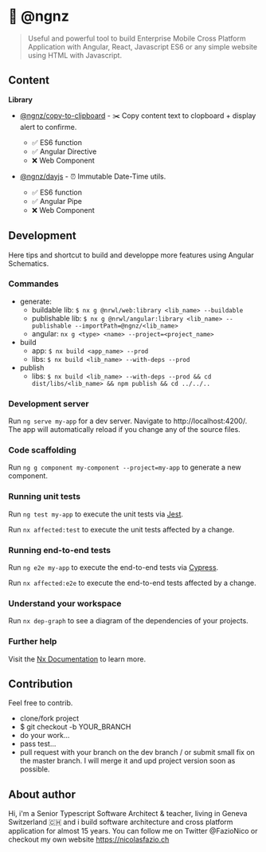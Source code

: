 #  🚀 @ngnz 

> Useful and powerful tool to build Enterprise Mobile Cross Platform Application with Angular, React, Javascript ES6 or any simple website using HTML with Javascript. 

## Content

**Library**
- [@ngnz/copy-to-clipboard](libs/copy-to-clipboard/README.md) - ✂️ Copy content text to clopboard + display alert to confirme.
  - ✅ ES6 function
  - ✅ Angular Directive
  - ❌ Web Component

- [@ngnz/dayjs](libs/dayjs/README.md) - ⏰ Immutable Date-Time utils.
  - ✅ ES6 function
  - ✅ Angular Pipe
  - ❌ Web Component

## Development
Here tips and shortcut to build and developpe more features using Angular Schematics.
### Commandes
- generate:
  - buildable lib: `$ nx g @nrwl/web:library <lib_name> --buildable`
  - publishable lib: `$ nx g @nrwl/angular:library <lib_name> --publishable --importPath=@ngnz/<lib_name>`
  - angular: `nx g <type> <name> --project=<project_name>`
- build 
  - app: `$ nx build <app_name> --prod`
  - libs: `$ nx build <lib_name> --with-deps --prod`
- publish
  - libs: `$ nx build <lib_name> --with-deps --prod && cd dist/libs/<lib_name> && npm publish && cd ../../..`


### Development server

Run `ng serve my-app` for a dev server. Navigate to http://localhost:4200/. The app will automatically reload if you change any of the source files.

### Code scaffolding

Run `ng g component my-component --project=my-app` to generate a new component.

### Running unit tests

Run `ng test my-app` to execute the unit tests via [Jest](https://jestjs.io).

Run `nx affected:test` to execute the unit tests affected by a change.

### Running end-to-end tests

Run `ng e2e my-app` to execute the end-to-end tests via [Cypress](https://www.cypress.io).

Run `nx affected:e2e` to execute the end-to-end tests affected by a change.

### Understand your workspace

Run `nx dep-graph` to see a diagram of the dependencies of your projects.

### Further help

Visit the [Nx Documentation](https://nx.dev/angular) to learn more.

## Contribution
Feel free to contrib.

- clone/fork project
- $ git checkout -b YOUR_BRANCH
- do your work...
- pass test...
- pull request with your branch on the dev branch / or submit small fix on the master branch.
I will merge it and upd project version soon as possible.

## About author
Hi, i'm a Senior Typescript Software Architect & teacher, living in Geneva Switzerland 🇨🇭  and i build software architecture and cross platform application for almost 15 years. You can follow me on Twitter @FazioNico or checkout my own website https://nicolasfazio.ch